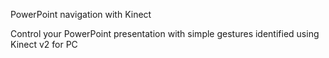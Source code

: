 PowerPoint navigation with Kinect

Control your PowerPoint presentation with simple gestures identified using Kinect v2 for PC